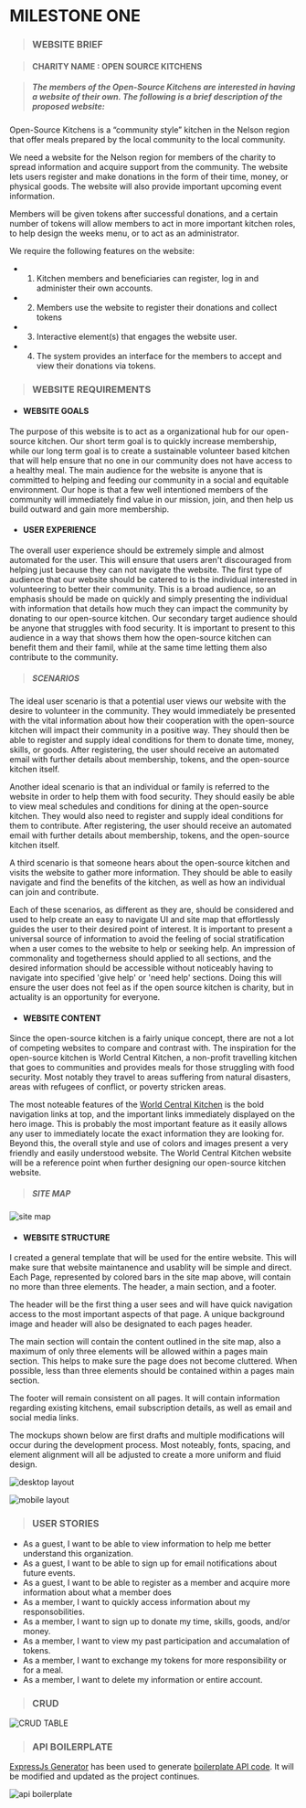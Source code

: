 # MILESTONE ONE

> ### WEBSITE BRIEF
 
> #### CHARITY NAME : OPEN SOURCE KITCHENS



> ##### The members of the Open-Source Kitchens are interested in having a website of their own. The following is a brief description of the proposed website:


Open-Source Kitchens is a “community style” kitchen in the Nelson region that offer meals prepared by the local community to the local community. 

We need a website for the Nelson region for members of the charity to spread information and acquire support from the community. The website lets users register and make donations in the form of their time, money, or physical goods. The website will also provide important upcoming event information.

Members will be given tokens after successful donations, and a certain number of tokens will allow members to act in more important kitchen roles, to help design the weeks menu, or to act as an administrator.

We require the following features on the website:

- 1. Kitchen members and beneficiaries can register, log in and administer their own accounts.
- 2. Members use the website to register their donations and collect tokens
- 3. Interactive element(s) that engages the website user.
- 4. The system provides an interface for the members to accept and view their donations via tokens.


> ### WEBSITE REQUIREMENTS

- #### WEBSITE GOALS
The purpose of this website is to act as a organizational hub for our open-source kitchen. Our short term goal is to quickly increase membership, while our long term goal is to create a sustainable volunteer based kitchen that will help ensure that no one in our community does not have access to a healthy meal. The main audience for the website is anyone that is committed to helping and feeding our community in a social and equitable environment. Our hope is that a few well intentioned members of the community will immediately find value in our mission, join, and then help us build outward and gain more membership.

- #### USER EXPERIENCE
The overall user experience should be extremely simple and almost automated for the user. This will ensure that users aren't discouraged from helping just because they can not navigate the website. The first type of audience that our website should be catered to is the individual interested in volunteering to better their community. This is a broad audience, so an emphasis should be made on quickly and simply presenting the individual with information that details how much they can impact the community by donating to our open-source kitchen. Our secondary target audience should be anyone that struggles with food security. It is important to present to this audience in a way that shows them how the open-source kitchen can benefit them and their famil, while at the same time letting them also contribute to the community.

> ##### SCENARIOS
The ideal user scenario is that a potential user views our website with the desire to volunteer in the community. They would immediately be presented with the vital information about how their cooperation with the open-source kitchen will impact their community in a positive way. They should then be able to register and supply ideal conditions for them to donate time, money, skills, or goods. After registering, the user should receive an automated email with further details about membership, tokens, and the open-source kitchen itself.

Another ideal scenario is that an individual or family is referred to the website in order to help them with food security. They should easily be able to view meal schedules and conditions for dining at the open-source kitchen. They would also need to register and supply ideal conditions for them to contribute. After registering, the user should receive an automated email with further details about membership, tokens, and the open-source kitchen itself.

A third scenario is that someone hears about the open-source kitchen and visits the website to gather more information. They should be able to easily navigate and find the benefits of the kitchen, as well as how an individual can join and contribute. 

Each of these scenarios, as different as they are, should be considered and used to help create an easy to navigate UI and site map that effortlessly guides the user to their desired point of interest. It is important to present a universal source of information to avoid the feeling of social stratification when a user comes to the website to help or seeking help. An impression of commonality and togetherness should applied to all sections, and the desired information should be accessible without noticeably having to navigate into specified 'give help' or 'need help' sections. Doing this will ensure the user does not feel as if the open source kitchen is charity, but in actuality is an opportunity for everyone.

- #### WEBSITE CONTENT
Since the open-source kitchen is a fairly unique concept, there are not a lot of competing websites to compare and contrast with. The inspiration for the open-source kitchen is World Central Kitchen, a non-profit travelling kitchen that goes to communities and provides meals for those struggling with food security. Most notably they travel to areas suffering from natural disasters, areas with refugees of conflict, or poverty stricken areas. 

The most noteable features of the [World Central Kitchen](https://wck.org/) is the bold navigation links at top, and the important links immediately displayed on the hero image. This is probably the most important feature as it easily allows any user to immediately locate the exact information they are looking for. Beyond this, the overall style and use of colors and images present a very friendly and easily understood website. The World Central Kitchen website will be a reference point when further designing our open-source kitchen website.

> ##### SITE MAP
![site map](siteMap.png)

- #### WEBSITE STRUCTURE

I created a general template that will be used for the entire website. This will make sure that website maintanence and usablity will be simple and direct. Each Page, represented by colored bars in the site map above, will contain no more than three elements. The header, a main section, and a footer.

The header will be the first thing a user sees and will have quick navigation access to the most important aspects of that page. A unique background image and header will also be designated to each pages header.

The main section will contain the content outlined in the site map, also a maximum of only three elements will be allowed within a pages main section. This helps to make sure the page does not become cluttered. When possible, less than three elements should be contained within a pages main section.

The footer will remain consistent on all pages. It will contain information regarding existing kitchens, email subscription details, as well as email and social media links.

The mockups shown below are first drafts and multiple modifications will occur during the development process. Most noteably, fonts, spacing, and element alignment will all be adjusted to create a more uniform and fluid design.

![desktop layout](desktopMockUp.png)

![mobile layout](mobileMockUp.png)

> ### USER STORIES
- As a guest, I want to be able to view information to help me better understand this organization.
- As a guest, I want to be able to sign up for email notifications about future events.
- As a guest, I want to be able to register as a member and acquire more information about what a member does
- As a member, I want to quickly access information about my responsobilities.
- As a member, I want to sign up to donate my time, skills, goods, and/or money.
- As a member, I want to view my past participation and accumalation of tokens.
- As a member, I want to exchange my tokens for more responsibility or for a meal.
- As a member, I want to delete my information or entire account. 
> ### CRUD

![CRUD TABLE](assets/web7-crud-ms1.png)

> ### API BOILERPLATE

[ExpressJs Generator](https://expressjs.com/en/starter/generator.html#express-application-generator) has been used to generate [boilerplate API code](files/server/app.js). It will be modified and updated as the project continues.

![api boilerplate](assets/api-boilerplate.png)